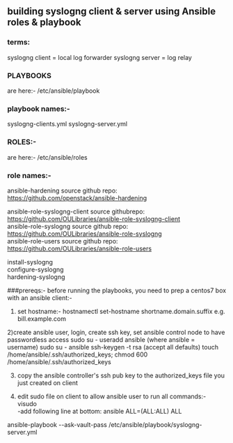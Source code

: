 ## building syslogng client & server using Ansible roles & playbook ##

### terms:
syslogng client = local log forwarder
syslogng server = log relay

### PLAYBOOKS 
are here:-
/etc/ansible/playbook

### playbook names:-
syslogng-clients.yml 
syslogng-server.yml

### ROLES:-
are here:-
/etc/ansible/roles

### role names:-
ansible-hardening               source github repo: https://github.com/openstack/ansible-hardening  

ansible-role-syslogng-client    source githubrepo: https://github.com/OULibraries/ansible-role-syslogng-client  
ansible-role-syslogng           source github repo: https://github.com/OULibraries/ansible-role-syslogng  
ansible-role-users              source github repo: https://github.com/OULibraries/ansible-role-users  

install-syslogng  
configure-syslogng            
hardening-syslogng  


###prereqs:-
before running the playbooks, you need to prep a centos7 box with an ansible client:-
1) set hostname:-
hostnamectl set-hostname  shortname.domain.suffix   e.g. bill.example.com

2)create ansible user, login, create ssh key, set ansible control node to have passwordless access
sudo su -
useradd ansible   (where ansible = username)
sudo su - ansible
ssh-keygen -t rsa (accept all defaults)
touch /home/ansible/.ssh/authorized_keys; chmod 600 /home/ansible/.ssh/authorized_keys

3) copy the ansible controller's ssh pub key to the authorized_keys file you just created on client

4) edit sudo file on client to allow ansible user to run all commands:-
visudo  
-add following line at bottom:
ansible	ALL=(ALL:ALL) ALL


ansible-playbook --ask-vault-pass /etc/ansible/playbook/syslogng-server.yml

